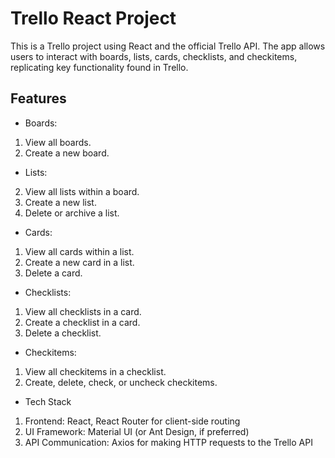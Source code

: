 # Trello React Project

This is a Trello project using React and the official Trello API. The app allows users to interact with boards, lists, cards, checklists, and checkitems, replicating key functionality found in Trello.

## Features

- Boards:

1. View all boards.
2. Create a new board.

- Lists:

2. View all lists within a board.
3. Create a new list.
4. Delete or archive a list.

- Cards:

1. View all cards within a list.
2. Create a new card in a list.
3. Delete a card.

- Checklists:

1. View all checklists in a card.
2. Create a checklist in a card.
3. Delete a checklist.

- Checkitems:

1. View all checkitems in a checklist.
2. Create, delete, check, or uncheck checkitems.

- Tech Stack

1. Frontend: React, React Router for client-side routing
2. UI Framework: Material UI (or Ant Design, if preferred)
3. API Communication: Axios for making HTTP requests to the Trello API
